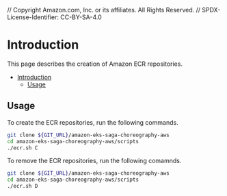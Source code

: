 // Copyright Amazon.com, Inc. or its affiliates. All Rights Reserved. // SPDX-License-Identifier: CC-BY-SA-4.0

# Introduction

This page describes the creation of Amazon ECR repositories.

- [Introduction](#introduction)
  - [Usage](#usage)

## Usage

To create the ECR repositories, run the following commands.

```bash
git clone ${GIT_URL}/amazon-eks-saga-choreography-aws
cd amazon-eks-saga-choreography-aws/scripts
./ecr.sh C
```

To remove the ECR repositories, run the following comamnds.

```bash
git clone ${GIT_URL}/amazon-eks-saga-choreography-aws
cd amazon-eks-saga-choreography-aws/scripts
./ecr.sh D
```
